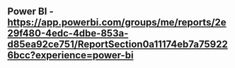 ## Power BI - https://app.powerbi.com/groups/me/reports/2e29f480-4edc-4dbe-853a-d85ea92ce751/ReportSection0a11174eb7a759226bcc?experience=power-bi
